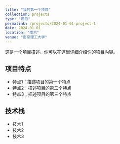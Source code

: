 ```yaml
---
title: "我的第一个项目"
collection: projects
type: "项目"
permalink: /projects/2024-01-01-project-1
date: 2024-01-01
location: "南京"
venue: "南京理工大学"
---
```


这是一个项目描述，你可以在这里详细介绍你的项目内容。

## 项目特点

- 特点1：描述项目的第一个特点
- 特点2：描述项目的第二个特点
- 特点3：描述项目的第三个特点

## 技术栈

- 技术1
- 技术2
- 技术3
